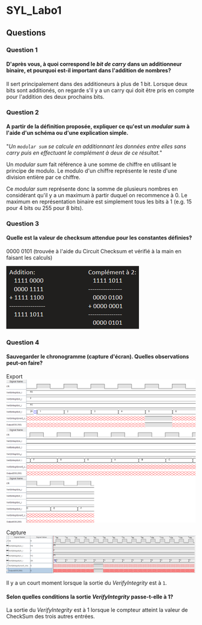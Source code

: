 # SYL_Labo1

## Questions

### Question 1

#### D'après vous, à quoi correspond le *bit de carry* dans un additionneur binaire, et pourquoi est-il important dans l'addition de nombres?

Il sert principalement dans des additioneurs à plus de 1 bit. Lorsque deux bits sont additionés, on regarde s'il y a un carry qui doit être pris en compte pour l'addition des deux prochains bits.

### Question 2

#### A partir de la définition proposée, expliquer ce qu'est un *modular sum* à l'aide d'un schéma ou d'une explication simple.

"*Un ```modular sum``` se calcule en additionnant les données entre elles sans carry puis en effectuant le
complément à deux de ce résultat.*"

Un *modular sum* fait référence à une somme de chiffre en utilisant le principe de modulo. Le modulo d'un chiffre représente le reste d'une division entière par ce chiffre.

Ce *modular sum* représente donc la somme de plusieurs nombres en considérant qu'il y a un maximum à partir duquel on recommence à 0. Le maximum en représentation binaire est simplement tous les bits à 1 (e.g. 15 pour 4 bits ou 255 pour 8 bits).

### Question 3

#### Quelle est la valeur de checksum attendue pour les constantes définies?

0000 0101 (trouvée à l'aide du Circuit Checksum et vérifié à la main en faisant les calculs)

![Vérification](Verification.png)

### Question 4

#### Sauvegarder le chronogramme (capture d'écran). Quelles observations peut-on faire?

Export
![Export](Chronogramme.png)

Capture
![Capture](ChronogrammeCapture.png)

Il y a un court moment lorsque la sortie du *VerifyIntegrity* est à ```1```.

#### Selon quelles conditions la sortie *VerifyIntegrity* passe-t-elle à 1?

La sortie du *VerifyIntegrity* est à 1 lorsque le compteur atteint la valeur de CheckSum des trois autres entrées.
